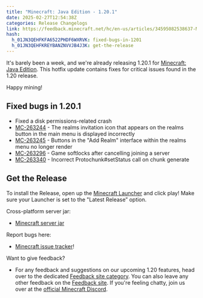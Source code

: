 ```yaml
---
title: "Minecraft: Java Edition - 1.20.1"
date: 2025-02-27T12:54:38Z
categories: Release Changelogs
link: https://feedback.minecraft.net/hc/en-us/articles/34595082538637-Minecraft-Java-Edition-1-20-1
hash:
  h_01JN3QEHFKFA6522PHDF6WXRVK: fixed-bugs-in-1201
  h_01JN3QEHFKREYBANZNVVJB4J3K: get-the-release
---
```


It's barely been a week, and we're already releasing 1.20.1 for [Minecraft: Java Edition](https://author-minecraftnet-prd02.adobecqms.net/download.html). This hotfix update contains fixes for critical issues found in the 1.20 release.

Happy mining!

## Fixed bugs in 1.20.1

- Fixed a disk permissions-related crash
- [MC-263244](https://bugs.mojang.com/browse/MC-263244) - The realms invitation icon that appears on the realms button in the main menu is displayed incorrectly
- [MC-263245](https://bugs.mojang.com/browse/MC-263245) - Buttons in the "Add Realm" interface within the realms menu no longer render
- [MC-263296](https://bugs.mojang.com/browse/MC-263296) - Game softlocks after cancelling joining a server
- [MC-263340](https://bugs.mojang.com/browse/MC-263340) - Incorrect Protochunk#setStatus call on chunk generate

## Get the Release

To install the Release, open up the [Minecraft Launcher](https://www.minecraft.net/download.html) and click play! Make sure your Launcher is set to the "Latest Release” option.

Cross-platform server jar:

- [Minecraft server jar](https://piston-data.mojang.com/v1/objects/84194a2f286ef7c14ed7ce0090dba59902951553/server.jar)

Report bugs here:

- [Minecraft issue tracker](https://bugs.mojang.com/projects/MC/summary)!

Want to give feedback?

- For any feedback and suggestions on our upcoming 1.20 features, head over to the dedicated [Feedback site category](https://aka.ms/MC120Feedback). You can also leave any other feedback on the [Feedback site](https://aka.ms/JavaSnapshotFeedback). If you're feeling chatty, join us over at the [official Minecraft Discord](https://discordapp.com/invite/minecraft).
